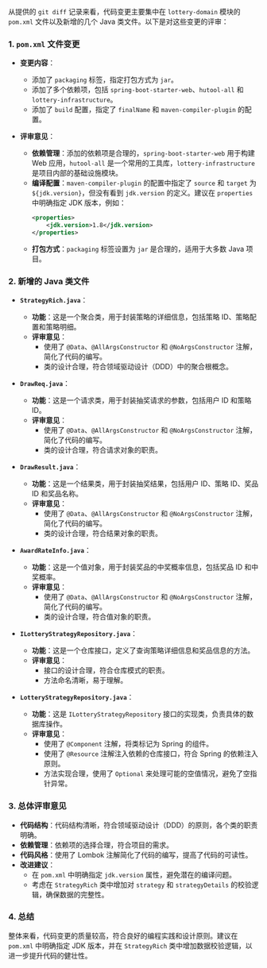 从提供的 `git diff` 记录来看，代码变更主要集中在 `lottery-domain` 模块的 `pom.xml` 文件以及新增的几个 Java 类文件。以下是对这些变更的评审：

### 1. `pom.xml` 文件变更
- **变更内容**：
  - 添加了 `packaging` 标签，指定打包方式为 `jar`。
  - 添加了多个依赖项，包括 `spring-boot-starter-web`、`hutool-all` 和 `lottery-infrastructure`。
  - 添加了 `build` 配置，指定了 `finalName` 和 `maven-compiler-plugin` 的配置。

- **评审意见**：
  - **依赖管理**：添加的依赖项是合理的，`spring-boot-starter-web` 用于构建 Web 应用，`hutool-all` 是一个常用的工具库，`lottery-infrastructure` 是项目内部的基础设施模块。
  - **编译配置**：`maven-compiler-plugin` 的配置中指定了 `source` 和 `target` 为 `${jdk.version}`，但没有看到 `jdk.version` 的定义。建议在 `properties` 中明确指定 JDK 版本，例如：
    ```xml
    <properties>
        <jdk.version>1.8</jdk.version>
    </properties>
    ```
  - **打包方式**：`packaging` 标签设置为 `jar` 是合理的，适用于大多数 Java 项目。

### 2. 新增的 Java 类文件
- **`StrategyRich.java`**：
  - **功能**：这是一个聚合类，用于封装策略的详细信息，包括策略 ID、策略配置和策略明细。
  - **评审意见**：
    - 使用了 `@Data`、`@AllArgsConstructor` 和 `@NoArgsConstructor` 注解，简化了代码的编写。
    - 类的设计合理，符合领域驱动设计（DDD）中的聚合根概念。

- **`DrawReq.java`**：
  - **功能**：这是一个请求类，用于封装抽奖请求的参数，包括用户 ID 和策略 ID。
  - **评审意见**：
    - 使用了 `@Data`、`@AllArgsConstructor` 和 `@NoArgsConstructor` 注解，简化了代码的编写。
    - 类的设计合理，符合请求对象的职责。

- **`DrawResult.java`**：
  - **功能**：这是一个结果类，用于封装抽奖结果，包括用户 ID、策略 ID、奖品 ID 和奖品名称。
  - **评审意见**：
    - 使用了 `@Data`、`@AllArgsConstructor` 和 `@NoArgsConstructor` 注解，简化了代码的编写。
    - 类的设计合理，符合结果对象的职责。

- **`AwardRateInfo.java`**：
  - **功能**：这是一个值对象，用于封装奖品的中奖概率信息，包括奖品 ID 和中奖概率。
  - **评审意见**：
    - 使用了 `@Data`、`@AllArgsConstructor` 和 `@NoArgsConstructor` 注解，简化了代码的编写。
    - 类的设计合理，符合值对象的职责。

- **`ILotteryStrategyRepository.java`**：
  - **功能**：这是一个仓库接口，定义了查询策略详细信息和奖品信息的方法。
  - **评审意见**：
    - 接口的设计合理，符合仓库模式的职责。
    - 方法命名清晰，易于理解。

- **`LotteryStrategyRepository.java`**：
  - **功能**：这是 `ILotteryStrategyRepository` 接口的实现类，负责具体的数据库操作。
  - **评审意见**：
    - 使用了 `@Component` 注解，将类标记为 Spring 的组件。
    - 使用了 `@Resource` 注解注入依赖的仓库接口，符合 Spring 的依赖注入原则。
    - 方法实现合理，使用了 `Optional` 来处理可能的空值情况，避免了空指针异常。

### 3. 总体评审意见
- **代码结构**：代码结构清晰，符合领域驱动设计（DDD）的原则，各个类的职责明确。
- **依赖管理**：依赖项的选择合理，符合项目的需求。
- **代码风格**：使用了 Lombok 注解简化了代码的编写，提高了代码的可读性。
- **改进建议**：
  - 在 `pom.xml` 中明确指定 `jdk.version` 属性，避免潜在的编译问题。
  - 考虑在 `StrategyRich` 类中增加对 `strategy` 和 `strategyDetails` 的校验逻辑，确保数据的完整性。

### 4. 总结
整体来看，代码变更的质量较高，符合良好的编程实践和设计原则。建议在 `pom.xml` 中明确指定 JDK 版本，并在 `StrategyRich` 类中增加数据校验逻辑，以进一步提升代码的健壮性。